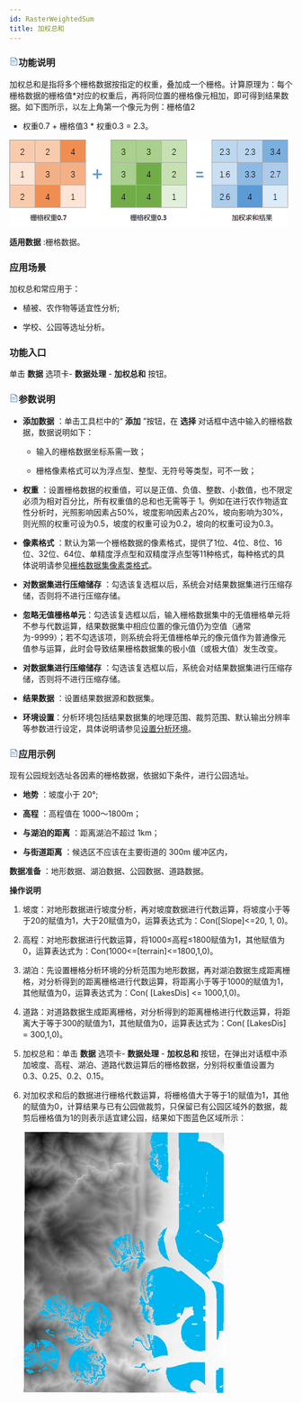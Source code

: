 ```yaml
---
id: RasterWeightedSum
title: 加权总和  
---  
```

### ![](../../img/read.gif)功能说明




加权总和是指将多个栅格数据按指定的权重，叠加成一个栅格。计算原理为：每个栅格数据的栅格值*对应的权重后，再将同位置的栅格像元相加，即可得到结果数据。如下图所示，以左上角第一个像元为例：栅格值2
* 权重0.7 + 栅格值3 * 权重0.3 = 2.3。



![](img/WeightedSum.png)  


**适用数据** :栅格数据。



### 应用场景



加权总和常应用于：



* 植被、农作物等适宜性分析;

* 学校、公园等选址分析。



### 功能入口



单击 **数据** 选项卡- **数据处理** - **加权总和** 按钮。

### ![](../../img/read.gif)参数说明



* **添加数据** ：单击工具栏中的“ **添加** ”按钮，在 **选择** 对话框中选中输入的栅格数据，数据说明如下：

    * 输入的栅格数据坐标系需一致；

    * 栅格像素格式可以为浮点型、整型、无符号等类型，可不一致；

* **权重** ：设置栅格数据的权重值，可以是正值、负值、整数、小数值，也不限定必须为相对百分比，所有权重值的总和也无需等于
1。例如在进行农作物适宜性分析时，光照影响因素占50%，坡度影响因素占20%，坡向影响为30%，则光照的权重可设为0.5，坡度的权重可设为0.2，坡向的权重可设为0.3。

* **像素格式**
：默认为第一个栅格数据的像素格式，提供了1位、4位、8位、16位、32位、64位、单精度浮点型和双精度浮点型等11种格式，每种格式的具体说明请参见[栅格数据集像素类格式](../../Analyst/VectorRasterConvert/PixelFormat)。

* **对数据集进行压缩储存** ：勾选该复选框以后，系统会对结果数据集进行压缩存储，否则将不进行压缩存储。

* **忽略无值栅格单元**：勾选该复选框以后，输入栅格数据集中的无值栅格单元将不参与代数运算，结果数据集中相应位置的像元值仍为空值（通常为-9999）；若不勾选该项，则系统会将无值栅格单元的像元值作为普通像元值参与运算，此时会导致结果栅格数据集的极小值（或极大值）发生改变。

* **对数据集进行压缩储存** ：勾选该复选框以后，系统会对结果数据集进行压缩存储，否则将不进行压缩存储。

* **结果数据** ：设置结果数据源和数据集。

* **环境设置**：分析环境包括结果数据集的地理范围、裁剪范围、默认输出分辨率等参数进行设定，具体说明请参见[设置分析环境](../../Analyst/Raster/AnalystEnvironment)。

### ![](../../img/read.gif)应用示例



现有公园规划选址各因素的栅格数据，依据如下条件，进行公园选址。



* **地势** ：坡度小于 20°;

* **高程** ：高程值在 1000～1800m；

* **与湖泊的距离** ：距离湖泊不超过 1km；

* **与街道距离** ：候选区不应该在主要街道的 300m 缓冲区内，



**数据准备** ：地形数据、湖泊数据、公园数据、道路数据。



**操作说明**



1. 坡度：对地形数据进行坡度分析，再对坡度数据进行代数运算，将坡度小于等于20的赋值为1，大于20赋值为0，运算表达式为：Con([Slope]<=20, 1,
0)。

2. 高程：对地形数据进行代数运算，将1000≤高程≤1800赋值为1，其他赋值为0，运算表达式为：Con(1000<=[terrain]<=1800,1,0)。

3. 湖泊：先设置栅格分析环境的分析范围为地形数据，再对湖泊数据生成距离栅格，对分析得到的距离栅格进行代数运算，将距离小于等于1000的赋值为1，其他赋值为0，运算表达式为：Con(
[LakesDis] <= 1000,1,0)。

4. 道路：对道路数据生成距离栅格，对分析得到的距离栅格进行代数运算，将距离大于等于300的赋值为1，其他赋值为0，运算表达式为：Con(
[LakesDis] = 300,1,0)。

5. 加权总和：单击 **数据** 选项卡- **数据处理** - **加权总和**
按钮，在弹出对话框中添加坡度、高程、湖泊、道路代数运算后的栅格数据，分别将权重值设置为0.3、0.25、0.2、0.15。

6. 对加权求和后的数据进行栅格代数运算，将栅格值大于等于1的赋值为1，其他的赋值为0，计算结果与已有公园做裁剪，只保留已有公园区域外的数据，裁剪后栅格值为1的则表示适宜建公园，结果如下图蓝色区域所示：
  
   ![](img/WeightedSumResult.png)  

